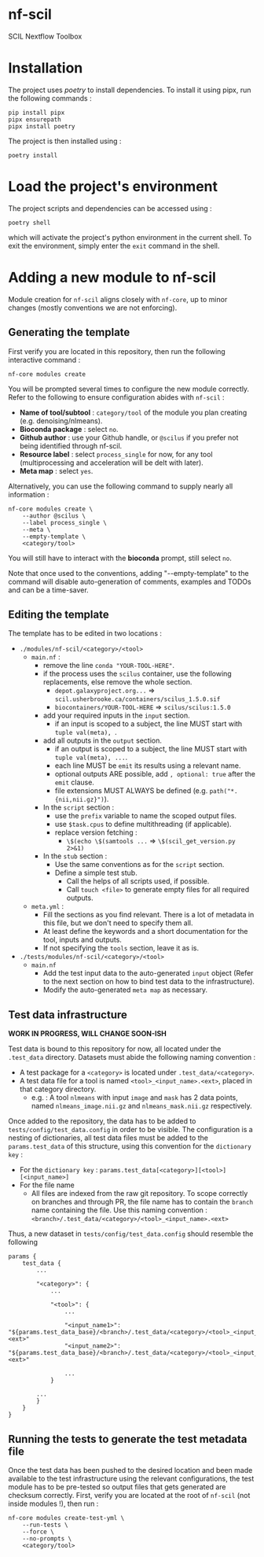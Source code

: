 # nf-scil
SCIL Nextflow Toolbox

# Installation

The project uses *poetry* to install dependencies. To install it using pipx, 
run the following commands :

```
pip install pipx
pipx ensurepath
pipx install poetry
```

The project is then installed using : 

```
poetry install
```

# Load the project's environment

The project scripts and dependencies can be accessed using :

```
poetry shell
```

which will activate the project's python environment in the current shell. To 
exit the environment, simply enter the `exit` command in the shell.

# Adding a new module to nf-scil

Module creation for `nf-scil` aligns closely with `nf-core`, up to minor changes 
(mostly conventions we are not enforcing).

## Generating the template

First verify you are located in this repository, then run the following interactive command :

```
nf-core modules create
```

You will be prompted several times to configure the new module correctly. Refer
to the following to ensure configuration abides with `nf-scil` :

- **Name of tool/subtool** : `category/tool` of the module you plan creating (e.g. denoising/nlmeans).
- **Bioconda package** : select `no`.
- **Github author** : use your Github handle, or `@scilus` if you prefer not being identified through nf-scil.
- **Resource label** : select `process_single` for now, for any tool (multiprocessing and acceleration will be delt with later).
- **Meta map** : select `yes`.

Alternatively, you can use the following command to supply nearly all information :

```
nf-core modules create \
    --author @scilus \
    --label process_single \
    --meta \
    --empty-template \
    <category/tool>
```

You will still have to interact with the **bioconda** prompt, still select `no`.

Note that once used to the conventions, adding "--empty-template" to the command
will disable auto-generation of comments, examples and TODOs and can be a time-saver.

## Editing the template

The template has to be edited in two locations :

- `./modules/nf-scil/<category>/<tool>`
  - `main.nf` :
    - remove the line `conda "YOUR-TOOL-HERE"`.
    - if the process uses the `scilus` container, use the following replacements, 
      else remove the whole section.
      - `depot.galaxyproject.org...` => `scil.usherbrooke.ca/containers/scilus_1.5.0.sif`
      - `biocontainers/YOUR-TOOL-HERE` => `scilus/scilus:1.5.0`
    - add your required inputs in the `input` section.
      - if an input is scoped to a subject, the line MUST start with `tuple val(meta), `.
    - add all outputs in the `output` section.
      - if an output is scoped to a subject, the line MUST start with `tuple val(meta), ...`.
      - each line MUST be `emit` its results using a relevant name.
      - optional outputs ARE possible, add `, optional: true` after the `emit` clause.
      - file extensions MUST ALWAYS be defined (e.g. `path("*.{nii,nii.gz}")`).
    - In the `script` section :
      - use the `prefix` variable to name the scoped output files.
      - use `$task.cpus` to define multithreading (if applicable).
      - replace version fetching :
        - `\$(echo \$(samtools ...` => `\$(scil_get_version.py 2>&1)`
    - In the `stub` section :
      - Use the same conventions as for the `script` section.
      - Define a simple test stub.
        - Call the helps of all scripts used, if possible.
        - Call `touch <file>` to generate empty files for all required outputs.
  - `meta.yml` :
    - Fill the sections as you find relevant. There is a lot of metadata in this 
      file, but we don't need to specify them all.
    - At least define the keywords and a short documentation for the tool, inputs and outputs.
    - If not specifying the `tools` section, leave it as is.
- `./tests/modules/nf-scil/<category>/<tool>`
  - `main.nf`
    - Add the test input data to the auto-generated `input` object (Refer to the next section 
      on how to bind test data to the infrastructure).
    - Modify the auto-generated `meta map` as necessary.

## Test data infrastructure

**WORK IN PROGRESS, WILL CHANGE SOON-ISH**

Test data is bound to this repository for now, all located under the `.test_data` 
directory. Datasets must abide the following naming convention :

- A test package for a `<category>` is located under `.test_data/<category>`.
- A test data file for a tool is named `<tool>_<input_name>.<ext>`, placed in that category directory.
  - e.g. : A tool `nlmeans` with input `image` and `mask` has 2 data points, named
    `nlmeans_image.nii.gz` and `nlmeans_mask.nii.gz` respectively.

Once added to the repository, the data has to be added to `tests/config/test_data.config` in
order to be visible. The configuration is a nesting of dictionaries, all test data 
files must be added to the `params.test_data` of this structure, using this convention 
for the `dictionary key` : 

- For the `dictionary key` : `params.test_data[<category>][<tool>][<input_name>]`
- For the file name
  - All files are indexed from the raw git repository. To scope correctly on branches 
    and through PR, the file name has to contain the `branch` name containing the file.
    Use this naming convention : `<branch>/.test_data/<category>/<tool>_<input_name>.<ext>`

Thus, a new dataset in `tests/config/test_data.config` should resemble the following

```
params {
    test_data {
        ...

        "<category>": {
            ...

            "<tool>": {
                ...

                "<input_name1>": "${params.test_data_base}/<branch>/.test_data/<category>/<tool>_<input_name1>.<ext>"
                "<input_name2>": "${params.test_data_base}/<branch>/.test_data/<category>/<tool>_<input_name2>.<ext>"

                ...
            }

        ...
        }
    }
}
```

## Running the tests to generate the test metadata file

Once the test data has been pushed to the desired location and been made available to the 
test infrastructure using the relevant configurations, the test module has to be pre-tested 
so output files that gets generated are checksum correctly. First, verify you are located 
at the root of `nf-scil` (not inside modules !), then run :

```
nf-core modules create-test-yml \
    --run-tests \
    --force \
    --no-prompts \
    <category/tool>
```